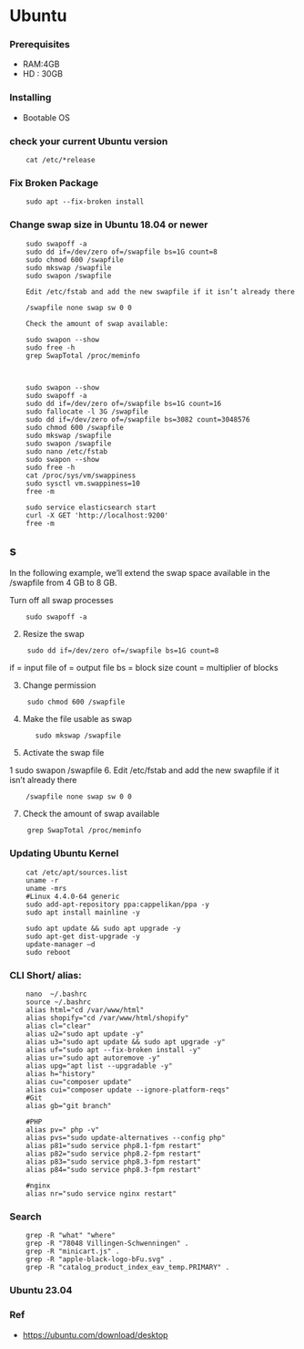 # Ubuntu


### Prerequisites 

- RAM:4GB
- HD : 30GB  


### Installing

- Bootable OS


### check your current Ubuntu version

        cat /etc/*release  
        
### Fix Broken  Package 

        sudo apt --fix-broken install

### Change swap size in Ubuntu 18.04 or newer

        sudo swapoff -a 
        sudo dd if=/dev/zero of=/swapfile bs=1G count=8 
        sudo chmod 600 /swapfile 
        sudo mkswap /swapfile 
        sudo swapon /swapfile

        Edit /etc/fstab and add the new swapfile if it isn’t already there

        /swapfile none swap sw 0 0

        Check the amount of swap available:

        sudo swapon --show
        sudo free -h
        grep SwapTotal /proc/meminfo



        sudo swapon --show
        sudo swapoff -a 
        sudo dd if=/dev/zero of=/swapfile bs=1G count=16
        sudo fallocate -l 3G /swapfile
        sudo dd if=/dev/zero of=/swapfile bs=3082 count=3048576
        sudo chmod 600 /swapfile
        sudo mkswap /swapfile
        sudo swapon /swapfile
        sudo nano /etc/fstab
        sudo swapon --show
        sudo free -h
        cat /proc/sys/vm/swappiness
        sudo sysctl vm.swappiness=10
        free -m

        sudo service elasticsearch start
        curl -X GET 'http://localhost:9200'
        free -m
## s


In the following example, we’ll extend the swap space available in the /swapfile from 4 GB to 8 GB.

Turn off all swap processes
 
        sudo swapoff -a
2. Resize the swap
 
        sudo dd if=/dev/zero of=/swapfile bs=1G count=8
if = input file
of = output file
bs = block size
count = multiplier of blocks

3. Change permission
 
        sudo chmod 600 /swapfile
4. Make the file usable as swap

 
          sudo mkswap /swapfile
5. Activate the swap file

1
sudo swapon /swapfile
6. Edit /etc/fstab and add the new swapfile if it isn’t already there

        /swapfile none swap sw 0 0
        
7. Check the amount of swap available 

        grep SwapTotal /proc/meminfo

### Updating Ubuntu Kernel

        cat /etc/apt/sources.list
        uname -r
        uname -mrs 
        #Linux 4.4.0-64 generic
        sudo add-apt-repository ppa:cappelikan/ppa -y
        sudo apt install mainline -y
        
        sudo apt update && sudo apt upgrade -y
        sudo apt-get dist-upgrade -y
        update-manager –d
        sudo reboot
   


### CLI Short/ alias: 
        
        nano  ~/.bashrc
        source ~/.bashrc
        alias html="cd /var/www/html"
        alias shopify="cd /var/www/html/shopify"
        alias cl="clear"          
        alias u2="sudo apt update -y"
        alias u3="sudo apt update && sudo apt upgrade -y"
        alias uf="sudo apt --fix-broken install -y"
        alias ur="sudo apt autoremove -y"
        alias upg="apt list --upgradable -y"
        alias h="history"
        alias cu="composer update"
        alias cui="composer update --ignore-platform-reqs"
        #Git
        alias gb="git branch"
        
        #PHP
        alias pv=" php -v"
        alias pvs="sudo update-alternatives --config php"
        alias p81="sudo service php8.1-fpm restart"
        alias p82="sudo service php8.2-fpm restart"
        alias p83="sudo service php8.3-fpm restart"
        alias p84="sudo service php8.3-fpm restart"

        #nginx
        alias nr="sudo service nginx restart"
        
    
        
        

### Search

        grep -R "what" "where"
        grep -R "78048 Villingen-Schwenningen" .
        grep -R "minicart.js" .
        grep -R "apple-black-logo-bFu.svg" .
        grep -R "catalog_product_index_eav_temp.PRIMARY" .

### Ubuntu 23.04

   

### Ref
- https://ubuntu.com/download/desktop
